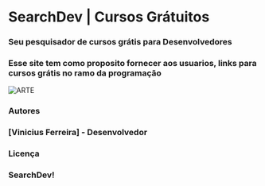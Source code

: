 # **SearchDev | Cursos Grátuitos**

### Seu pesquisador de cursos grátis para Desenvolvedores
### Esse site tem como proposito fornecer aos usuarios, links para cursos grátis no ramo da programação

![ARTE](https://github.com/user-attachments/assets/74a832fa-c85d-4040-b11e-337121af7d16)


### Autores
### [Vinicius Ferreira] - Desenvolvedor

### Licença
### SearchDev!
